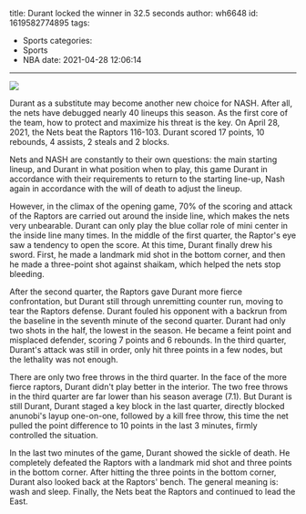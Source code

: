 title: Durant locked the winner in 32.5 seconds
author: wh6648
id: 1619582774895
tags: 
- Sports
categories: 
- Sports
- NBA
date: 2021-04-28 12:06:14
---
![](https://p9.itc.cn/q_70/images01/20210428/011ea81918ae43b3b9ddd9097b50f49f.jpeg)


Durant as a substitute may become another new choice for NASH. After all, the nets have debugged nearly 40 lineups this season. As the first core of the team, how to protect and maximize his threat is the key. On April 28, 2021, the Nets beat the Raptors 116-103. Durant scored 17 points, 10 rebounds, 4 assists, 2 steals and 2 blocks.

Nets and NASH are constantly to their own questions: the main starting lineup, and Durant in what position when to play, this game Durant in accordance with their requirements to return to the starting line-up, Nash again in accordance with the will of death to adjust the lineup.

However, in the climax of the opening game, 70% of the scoring and attack of the Raptors are carried out around the inside line, which makes the nets very unbearable. Durant can only play the blue collar role of mini center in the inside line many times. In the middle of the first quarter, the Raptor's eye saw a tendency to open the score. At this time, Durant finally drew his sword. First, he made a landmark mid shot in the bottom corner, and then he made a three-point shot against shaikam, which helped the nets stop bleeding.

After the second quarter, the Raptors gave Durant more fierce confrontation, but Durant still through unremitting counter run, moving to tear the Raptors defense. Durant fouled his opponent with a backrun from the baseline in the seventh minute of the second quarter. Durant had only two shots in the half, the lowest in the season. He became a feint point and misplaced defender, scoring 7 points and 6 rebounds. In the third quarter, Durant's attack was still in order, only hit three points in a few nodes, but the lethality was not enough.

There are only two free throws in the third quarter. In the face of the more fierce raptors, Durant didn't play better in the interior. The two free throws in the third quarter are far lower than his season average (7.1). But Durant is still Durant, Durant staged a key block in the last quarter, directly blocked anunobi's layup one-on-one, followed by a kill free throw, this time the net pulled the point difference to 10 points in the last 3 minutes, firmly controlled the situation.

In the last two minutes of the game, Durant showed the sickle of death. He completely defeated the Raptors with a landmark mid shot and three points in the bottom corner. After hitting the three points in the bottom corner, Durant also looked back at the Raptors' bench. The general meaning is: wash and sleep. Finally, the Nets beat the Raptors and continued to lead the East.

